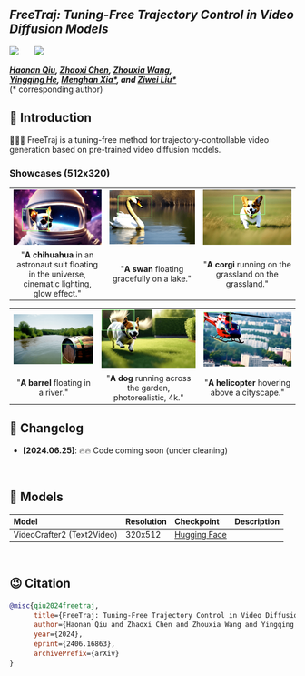 ## ___***FreeTraj: Tuning-Free Trajectory Control in Video Diffusion Models***___

 <a href='https://arxiv.org/abs/2406.16863'><img src='https://img.shields.io/badge/arXiv-2406.16863-b31b1b.svg'></a> &nbsp;&nbsp;&nbsp;&nbsp;&nbsp;
 <a href='http://haonanqiu.com/projects/FreeTraj.html'><img src='https://img.shields.io/badge/Project-Page-Green'></a> &nbsp;&nbsp;&nbsp;&nbsp;&nbsp;

_**[Haonan Qiu](http://haonanqiu.com/), [Zhaoxi Chen](https://frozenburning.github.io/), [Zhouxia Wang](http://luoping.me/author/zhouxia-wang/),
<br>
[Yingqing He](https://github.com/YingqingHe), [Menghan Xia*](https://menghanxia.github.io), and [Ziwei Liu*](https://liuziwei7.github.io/)**_
<br>
(* corresponding author)


## 🔆 Introduction

🤗🤗🤗 FreeTraj is a tuning-free method for trajectory-controllable video generation based on pre-trained video diffusion models.

### Showcases (512x320)

<table class="center">
  <td><img src=assets/demo/0047_1_0.4_0.3.gif width="256"></td>
  <td><img src=assets/demo/0026_0_0.4_0.4.gif width="256"></td>
  <td><img src=assets/demo/0035_1_0.35_0.35.gif width="256"></td>
  <tr>
  <td style="text-align:center;" width="256">"<b>A chihuahua</b> in an astronaut suit floating in the universe, cinematic lighting, glow effect."</td>
  <td style="text-align:center;" width="256">"<b>A swan</b> floating gracefully on a lake."</td>
  <td style="text-align:center;" width="256">"<b>A corgi</b> running on the grassland on the grassland."</td>
  <tr>
</table >

<table class="center">
  <td><img src=assets/demo/0051_1_0.4_0.4.gif width="256"></td>
  <td><img src=assets/demo/0041_0_0.35_0.35.gif width="256"></td>
  <td><img src=assets/demo/0019_0_0.3_0.3.gif width="256"></td>
  <tr>
  <td style="text-align:center;" width="256">"<b>A barrel</b> floating in a river."</td>
  <td style="text-align:center;" width="256">"<b>A dog</b> running across the garden, photorealistic, 4k."</td>
  <td style="text-align:center;" width="256">"<b>A helicopter</b> hovering above a cityscape."</td>
  <tr>
</table >

## 📝 Changelog
- __[2024.06.25]__: 🔥🔥 Code coming soon (under cleaning)
<br>


## 🧰 Models

|Model|Resolution|Checkpoint|Description
|:---------|:---------|:--------|:--------|
|VideoCrafter2 (Text2Video)|320x512|[Hugging Face](https://huggingface.co/VideoCrafter/VideoCrafter2/blob/main/model.ckpt)|

<br>

## 😉 Citation
```bib
@misc{qiu2024freetraj,
      title={FreeTraj: Tuning-Free Trajectory Control in Video Diffusion Models}, 
      author={Haonan Qiu and Zhaoxi Chen and Zhouxia Wang and Yingqing He and Menghan Xia and Ziwei Liu},
      year={2024},
      eprint={2406.16863},
      archivePrefix={arXiv}
}
```